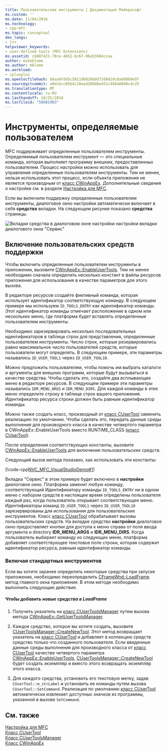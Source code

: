 ```yaml
---
title: Пользовательские инструменты | Документация Майкрософт
ms.custom: ''
ms.date: 11/04/2016
ms.technology:
- cpp-mfc
ms.topic: conceptual
dev_langs:
- C++
helpviewer_keywords:
- user-defined tools (MFC Extensions)
ms.assetid: cb887421-78ce-4652-bc67-96a53984ccaa
author: mikeblome
ms.author: mblome
ms.workload:
- cplusplus
ms.openlocfilehash: b6aa9fdd5c50119b820ddd73d842dc8a60089e97
ms.sourcegitcommit: a9dcbcc85b4c28eed280d8e451c494a00d8c4c25
ms.translationtype: MT
ms.contentlocale: ru-RU
ms.lasthandoff: 10/25/2018
ms.locfileid: "50081983"
---
```

# <a name="user-defined-tools"></a>Инструменты, определяемые пользователем

MFC поддерживает определенные пользователем инструменты. Определяемый пользователем инструмент — это специальные команда, которая выполняет программу внешних, предоставленных пользователем. Процесс настройки можно использовать для управления определенные пользователем инструменты. Тем не менее, нельзя использовать этот процесс, если объекта приложения не является производным от [класс CWinAppEx](../mfc/reference/cwinappex-class.md). Дополнительные сведения о настройке см. в разделе [Настройка для MFC](../mfc/customization-for-mfc.md).

Если вы включили поддержку определенные пользователем инструменты, диалоговое окно настройки автоматически включает в себя **средства** вкладки. На следующем рисунке показано **средства** страницы.

![Вкладки средства в диалоговом окне настройки](../mfc/media/custdialogboxtoolstab.png "custdialogboxtoolstab") настройки вкладки диалогового окна "Сервис"

## <a name="enabling-user-defined-tools-support"></a>Включение пользовательских средств поддержки

Чтобы включить определенные пользователем инструменты в приложении, вызовите [CWinAppEx::EnableUserTools](../mfc/reference/cwinappex-class.md#enableusertools). Тем не менее необходимо сначала определить несколько констант в файлы ресурсов приложения для использования в качестве параметров для этого вызова.

В редакторе ресурсов создайте фиктивный команда, которая использует идентификатор соответствующую команду. В следующем примере мы используем `ID_TOOLS_ENTRY` как идентификатор команды. Этот идентификатор команды отмечает расположение в одном или нескольких меню, где платформа будет вставлять определенные пользователем инструменты.

Необходимо зарезервировать несколько последовательных идентификаторов в таблице строк для представления, определенные пользователем инструменты. Число строк, которые резервировались равно максимальное число пользователей средств, которые пользователи могут определять. В следующем примере, эти параметры назывались `ID_USER_TOOL1` через `ID_USER_TOOL10`.

Можно предложить пользователям, чтобы помочь им выбрать каталоги и аргументы для внешних программ, которые будут вызываться в качестве средства. Чтобы сделать это, создайте два всплывающее меню в редакторе ресурсов. В следующем примере эти параметры назывались `IDR_MENU_ARGS` и `IDR_MENU_DIRS`. Для каждой команды в этих меню определите строку в таблице строк вашего приложения. Идентификатор ресурса строки должен быть равным идентификатор команды.

Можно также создать класс, производный от [класс CUserTool](../mfc/reference/cusertool-class.md) заменить реализацию по умолчанию. Чтобы сделать это, передать данные среды выполнения для производного класса в качестве четвертого параметра в CWinAppEx::EnableUserTools вместо RUNTIME_CLASS ([класс CUserTool](../mfc/reference/cusertool-class.md)).

После определения соответствующих константы, вызовите [CWinAppEx::EnableUserTools](../mfc/reference/cwinappex-class.md#enableusertools) для включения пользовательских средств.

Следующий вызов метода показано, как использовать эти константы:

[!code-cpp[NVC_MFC_VisualStudioDemo#1](../mfc/codesnippet/cpp/user-defined-tools_1.cpp)]

Вкладка "Сервис" в этом примере будет включено в **настройки** диалоговое окно. Платформа заменит любую команду, соответствующий Идентификатору команды `ID_TOOLS_ENTRY` ни в одном меню с набором средств в настоящее время определены пользователя каждый раз, когда пользователь открывает соответствующее меню. Идентификаторы команд `ID_USER_TOOL1` через `ID_USER_TOOL10` зарезервированы для использования для пользовательских инструментов. Класс [класс CUserTool](../mfc/reference/cusertool-class.md) обрабатывает вызовы пользовательских средств. На вкладке средство **настройки** диалоговое окно предоставляет кнопки для доступа к меню справа от поля ввода аргумента и directory **IDR_MENU_ARGS** и **IDR_MENU_DIRS**. Когда пользователь выбирает команду из следующих меню, платформа добавляет соответствующее текстовое поле строки, которая содержит идентификатор ресурса, равным идентификатор команды.

### <a name="including-predefined-tools"></a>Включая стандартных инструментов

Если вы хотите заранее определить некоторые средства при запуске приложения, необходимо переопределить [CFrameWnd::LoadFrame](../mfc/reference/cframewnd-class.md#loadframe) метод главного окна приложения. В этом методе необходимо выполнить следующие действия.

##### <a name="to-add-new-tools-in-loadframe"></a>Чтобы добавить новые средства в LoadFrame

1. Получить указатель на [класс CUserToolsManager](../mfc/reference/cusertoolsmanager-class.md) путем вызова метода [CWinAppEx::GetUserToolsManager](../mfc/reference/cwinappex-class.md#getusertoolsmanager).

1. Каждое средство, которое вы хотите создать, вызовите [CUserToolsManager::CreateNewTool](../mfc/reference/cusertoolsmanager-class.md#createnewtool). Этот метод возвращает указатель на [класс CUserTool](../mfc/reference/cusertool-class.md) и добавляет в коллекцию средств средство только что созданного пользователя. Если введенные данные среды выполнения для производного класса от [класс CUserTool](../mfc/reference/cusertool-class.md) качестве четвертого параметра [CWinAppEx::EnableUserTools](../mfc/reference/cwinappex-class.md#enableusertools), [CUserToolsManager::CreateNewTool](../mfc/reference/cusertoolsmanager-class.md#createnewtool) будет создать экземпляр и вместо этого возвращать экземпляр этого класса.

1. Для каждого средства, установить его текстовую метку, задав `CUserTool::m_strLabel` и установить ее команды путем вызова `CUserTool::SetCommand`. Реализация по умолчанию [класс CUserTool](../mfc/reference/cusertool-class.md) автоматически извлекает доступных значков из программы, указанной в вызове `SetCommand`.

## <a name="see-also"></a>См. также

[Настройка для MFC](../mfc/customization-for-mfc.md)<br/>
[Класс CUserTool](../mfc/reference/cusertool-class.md)<br/>
[Класс CUserToolsManager](../mfc/reference/cusertoolsmanager-class.md)<br/>
[Класс CWinAppEx](../mfc/reference/cwinappex-class.md)

